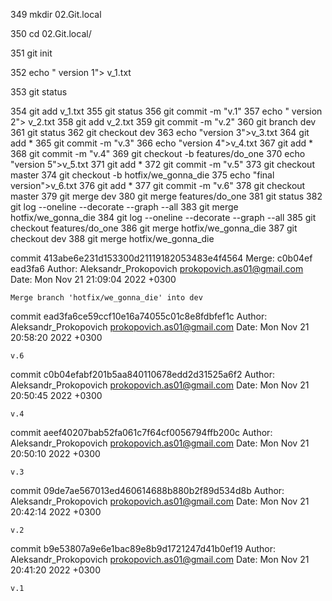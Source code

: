   349  mkdir 02.Git.local
  
  350  cd 02.Git.local/
  
  351  git init 
  
  352  echo " version 1"> v_1.txt
  
  353  git status
  
  354  git add v_1.txt
  355  git status
  356  git commit -m "v.1"
  357  echo " version 2"> v_2.txt
  358  git add v_2.txt 
  359  git commit -m "v.2"
  360  git branch dev
  361  git status
  362  git checkout dev 
  363  echo "version 3">v_3.txt
  364  git add *
  365  git commit -m "v.3"
  366  echo "version 4">v_4.txt
  367  git add *
  368  git commit -m "v.4"
  369  git checkout -b features/do_one
  370  echo "version 5">v_5.txt
  371  git add *
  372  git commit -m "v.5"
  373  git checkout master 
  374  git checkout -b hotfix/we_gonna_die
  375  echo "final version">v_6.txt
  376  git add *
  377  git commit -m "v.6"
  378  git checkout master 
  379  git merge dev 
  380  git merge features/do_one 
  381  git status
  382  git log --oneline --decorate --graph --all
  383  git merge hotfix/we_gonna_die 
  384  git log --oneline --decorate --graph --all
  385  git checkout features/do_one 
  386  git merge hotfix/we_gonna_die 
  387  git checkout dev 
  388  git merge hotfix/we_gonna_die 
  
commit 413abe6e231d153300d21119182053483e4f4564
Merge: c0b04ef ead3fa6
Author: Aleksandr_Prokopovich <prokopovich.as01@gmail.com>
Date:   Mon Nov 21 21:09:04 2022 +0300

    Merge branch 'hotfix/we_gonna_die' into dev

commit ead3fa6ce59ccf10e16a74055c01c8e8fdbfef1c
Author: Aleksandr_Prokopovich <prokopovich.as01@gmail.com>
Date:   Mon Nov 21 20:58:20 2022 +0300

    v.6

commit c0b04efabf201b5aa840110678edd2d31525a6f2
Author: Aleksandr_Prokopovich <prokopovich.as01@gmail.com>
Date:   Mon Nov 21 20:50:45 2022 +0300

    v.4

commit aeef40207bab52fa061c7f64cf0056794ffb200c
Author: Aleksandr_Prokopovich <prokopovich.as01@gmail.com>
Date:   Mon Nov 21 20:50:10 2022 +0300

    v.3

commit 09de7ae567013ed460614688b880b2f89d534d8b
Author: Aleksandr_Prokopovich <prokopovich.as01@gmail.com>
Date:   Mon Nov 21 20:42:14 2022 +0300

    v.2

commit b9e53807a9e6e1bac89e8b9d1721247d41b0ef19
Author: Aleksandr_Prokopovich <prokopovich.as01@gmail.com>
Date:   Mon Nov 21 20:41:20 2022 +0300

    v.1

